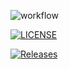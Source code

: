 
![workflow](https://github.com/easypeasylemonsquizzy/sem/actions/workflows/main.yml/badge.svg)

[![LICENSE](https://img.shields.io/github/license/easypeasylemonsquizzy/sem.svg?style=flat-square)](https://github.com/<github-username>/sem/blob/master/LICENSE)

[![Releases](https://img.shields.io/github/release/easypeasylemonsquizzy/sem/all.svg?style=flat-square)](https://github.com/easypeasylemonsquizzy/sem/releases)